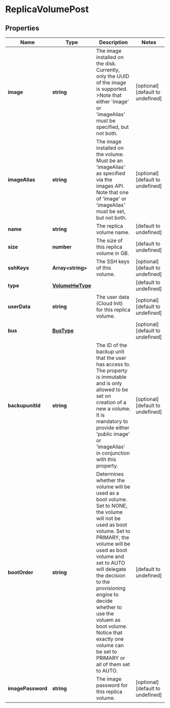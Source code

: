 # ReplicaVolumePost

## Properties
| Name | Type | Description | Notes |
| ------------ | ------------- | ------------- | ------------- |
| **image** | **string** | The image installed on the disk. Currently, only the UUID of the image is supported.  >Note that either \'image\' or \'imageAlias\' must be specified, but not both. | [optional] [default to undefined] |
| **imageAlias** | **string** | The image installed on the volume. Must be an \'imageAlias\' as specified via the images API. Note that one of \'image\' or \'imageAlias\' must be set, but not both. | [optional] [default to undefined] |
| **name** | **string** | The replica volume name. | [default to undefined] |
| **size** | **number** | The size of this replica volume in GB. | [default to undefined] |
| **sshKeys** | **Array&lt;string&gt;** | The SSH keys of this volume. | [optional] [default to undefined] |
| **type** | [**VolumeHwType**](VolumeHwType.md) |  | [default to undefined] |
| **userData** | **string** | The user data (Cloud Init) for this replica volume. | [optional] [default to undefined] |
| **bus** | [**BusType**](BusType.md) |  | [optional] [default to undefined] |
| **backupunitId** | **string** | The ID of the backup unit that the user has access to. The property is immutable and is only allowed to be set on creation of a new a volume. It is mandatory to provide either \'public image\' or \'imageAlias\' in conjunction with this property. | [optional] [default to undefined] |
| **bootOrder** | **string** | Determines whether the volume will be used as a boot volume. Set to NONE, the volume will not be used as boot volume. Set to PRIMARY, the volume will be used as boot volume and set to AUTO will delegate the decision to the provisioning engine to decide whether to use the voluem as boot volume. Notice that exactly one volume can be set to PRIMARY or all of them set to AUTO. | [default to undefined] |
| **imagePassword** | **string** | The image password for this replica volume. | [optional] [default to undefined] |


